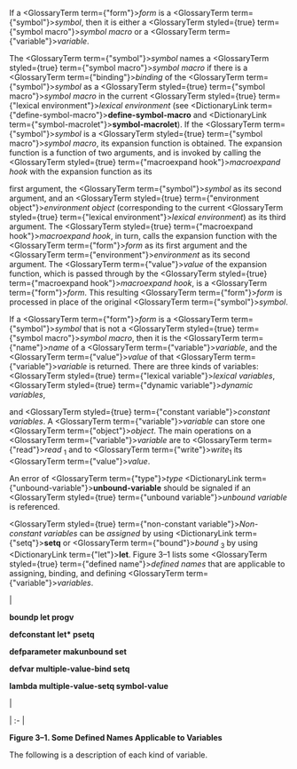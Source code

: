  



If a <GlossaryTerm  term={"form"}><i>form</i></GlossaryTerm> is a <GlossaryTerm  term={"symbol"}><i>symbol</i></GlossaryTerm>, then it is either a <GlossaryTerm styled={true} term={"symbol macro"}><i>symbol macro</i></GlossaryTerm> or a <GlossaryTerm  term={"variable"}><i>variable</i></GlossaryTerm>. 



The <GlossaryTerm  term={"symbol"}><i>symbol</i></GlossaryTerm> names a <GlossaryTerm styled={true} term={"symbol macro"}><i>symbol macro</i></GlossaryTerm> if there is a <GlossaryTerm  term={"binding"}><i>binding</i></GlossaryTerm> of the <GlossaryTerm  term={"symbol"}><i>symbol</i></GlossaryTerm> as a <GlossaryTerm styled={true} term={"symbol macro"}><i>symbol macro</i></GlossaryTerm> in the current <GlossaryTerm styled={true} term={"lexical environment"}><i>lexical environment</i></GlossaryTerm> (see <DictionaryLink  term={"define-symbol-macro"}><b>define-symbol-macro</b></DictionaryLink> and <DictionaryLink  term={"symbol-macrolet"}><b>symbol-macrolet</b></DictionaryLink>). If the <GlossaryTerm  term={"symbol"}><i>symbol</i></GlossaryTerm> is a <GlossaryTerm styled={true} term={"symbol macro"}><i>symbol macro</i></GlossaryTerm>, its expansion function is obtained. The expansion function is a function of two arguments, and is invoked by calling the <GlossaryTerm styled={true} term={"macroexpand hook"}><i>macroexpand hook</i></GlossaryTerm> with the expansion function as its 



first argument, the <GlossaryTerm  term={"symbol"}><i>symbol</i></GlossaryTerm> as its second argument, and an <GlossaryTerm styled={true} term={"environment object"}><i>environment object</i></GlossaryTerm> (corresponding to the current <GlossaryTerm styled={true} term={"lexical environment"}><i>lexical environment</i></GlossaryTerm>) as its third argument. The <GlossaryTerm styled={true} term={"macroexpand hook"}><i>macroexpand hook</i></GlossaryTerm>, in turn, calls the expansion function with the <GlossaryTerm  term={"form"}><i>form</i></GlossaryTerm> as its first argument and the <GlossaryTerm  term={"environment"}><i>environment</i></GlossaryTerm> as its second argument. The <GlossaryTerm  term={"value"}><i>value</i></GlossaryTerm> of the expansion function, which is passed through by the <GlossaryTerm styled={true} term={"macroexpand hook"}><i>macroexpand hook</i></GlossaryTerm>, is a <GlossaryTerm  term={"form"}><i>form</i></GlossaryTerm>. This resulting <GlossaryTerm  term={"form"}><i>form</i></GlossaryTerm> is processed in place of the original <GlossaryTerm  term={"symbol"}><i>symbol</i></GlossaryTerm>. 



If a <GlossaryTerm  term={"form"}><i>form</i></GlossaryTerm> is a <GlossaryTerm  term={"symbol"}><i>symbol</i></GlossaryTerm> that is not a <GlossaryTerm styled={true} term={"symbol macro"}><i>symbol macro</i></GlossaryTerm>, then it is the <GlossaryTerm  term={"name"}><i>name</i></GlossaryTerm> of a <GlossaryTerm  term={"variable"}><i>variable</i></GlossaryTerm>, and the <GlossaryTerm  term={"value"}><i>value</i></GlossaryTerm> of that <GlossaryTerm  term={"variable"}><i>variable</i></GlossaryTerm> is returned. There are three kinds of variables: <GlossaryTerm styled={true} term={"lexical variable"}><i>lexical variables</i></GlossaryTerm>, <GlossaryTerm styled={true} term={"dynamic variable"}><i>dynamic variables</i></GlossaryTerm>,  







and <GlossaryTerm styled={true} term={"constant variable"}><i>constant variables</i></GlossaryTerm>. A <GlossaryTerm  term={"variable"}><i>variable</i></GlossaryTerm> can store one <GlossaryTerm  term={"object"}><i>object</i></GlossaryTerm>. The main operations on a <GlossaryTerm  term={"variable"}><i>variable</i></GlossaryTerm> are to <GlossaryTerm  term={"read"}><i>read</i></GlossaryTerm> <sub>1</sub> and to <GlossaryTerm  term={"write"}><i>write</i></GlossaryTerm><sub>1</sub> its <GlossaryTerm  term={"value"}><i>value</i></GlossaryTerm>. 



An error of <GlossaryTerm  term={"type"}><i>type</i></GlossaryTerm> <DictionaryLink  term={"unbound-variable"}><b>unbound-variable</b></DictionaryLink> should be signaled if an <GlossaryTerm styled={true} term={"unbound variable"}><i>unbound variable</i></GlossaryTerm> is referenced. 



<GlossaryTerm styled={true} term={"non-constant variable"}><i>Non-constant variables</i></GlossaryTerm> can be *assigned* by using <DictionaryLink  term={"setq"}><b>setq</b></DictionaryLink> or <GlossaryTerm  term={"bound"}><i>bound</i></GlossaryTerm> <sub>3</sub> by using <DictionaryLink  term={"let"}><b>let</b></DictionaryLink>. Figure 3–1 lists some <GlossaryTerm styled={true} term={"defined name"}><i>defined names</i></GlossaryTerm> that are applicable to assigning, binding, and defining <GlossaryTerm  term={"variable"}><i>variables</i></GlossaryTerm>. 



|<p>**boundp let progv** </p><p>**defconstant let\* psetq** </p><p>**defparameter makunbound set** </p><p>**defvar multiple-value-bind setq** </p><p>**lambda multiple-value-setq symbol-value**</p>|

| :- |





**Figure 3–1. Some Defined Names Applicable to Variables** 



The following is a description of each kind of variable. 



